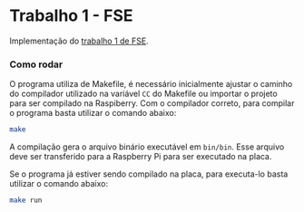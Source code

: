 # Trabalho 1 - FSE

Implementação do [trabalho 1 de FSE](https://gitlab.com/fse_fga/trabalhos-2021_2/trabalho-1-2021-2).


### Como rodar

O programa utiliza de Makefile, é necessário inicialmente ajustar o caminho do compilador utilizado na variável `CC` do Makefile ou importar o projeto para ser compilado na Raspiberry. Com o compilador correto, para compilar o programa basta utilizar o comando abaixo:

```sh
make
```

A compilação gera o arquivo binário executável em `bin/bin`. Esse arquivo deve ser transferido para a Raspberry Pi para ser executado na placa.

Se o programa já estiver sendo compilado na placa, para executa-lo basta utilizar o comando abaixo:

```sh
make run
```